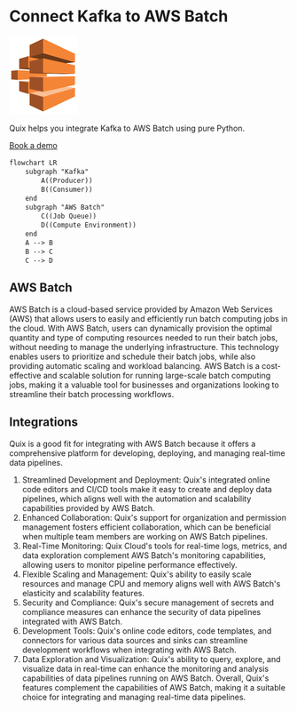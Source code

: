# Connect Kafka to AWS Batch

![](./images/logo_1.jpg)

Quix helps you integrate Kafka to AWS Batch using pure Python.

<div>
<a class="md-button md-button--primary" href="https://share.hsforms.com/1iW0TmZzKQMChk0lxd_tGiw4yjw2?__hstc=175542013.2303933fbd746c0ac86d9ccbe9bc9100.1728383268831.1729603416735.1729620918855.31&__hssc=175542013.1.1729620918855&__hsfp=2132701734" target="_blank" style="margin-right:.5rem;">Book a demo</a>
<br/>
</div>

```mermaid
flowchart LR
    subgraph "Kafka"
        A((Producer))
        B((Consumer))
    end
    subgraph "AWS Batch"
        C((Job Queue))
        D((Compute Environment))
    end
    A --> B
    B --> C
    C --> D
```

## AWS Batch

AWS Batch is a cloud-based service provided by Amazon Web Services (AWS) that allows users to easily and efficiently run batch computing jobs in the cloud. With AWS Batch, users can dynamically provision the optimal quantity and type of computing resources needed to run their batch jobs, without needing to manage the underlying infrastructure. This technology enables users to prioritize and schedule their batch jobs, while also providing automatic scaling and workload balancing. AWS Batch is a cost-effective and scalable solution for running large-scale batch computing jobs, making it a valuable tool for businesses and organizations looking to streamline their batch processing workflows.

## Integrations

Quix is a good fit for integrating with AWS Batch because it offers a comprehensive platform for developing, deploying, and managing real-time data pipelines. 
1. Streamlined Development and Deployment: Quix's integrated online code editors and CI/CD tools make it easy to create and deploy data pipelines, which aligns well with the automation and scalability capabilities provided by AWS Batch.
2. Enhanced Collaboration: Quix's support for organization and permission management fosters efficient collaboration, which can be beneficial when multiple team members are working on AWS Batch pipelines.
3. Real-Time Monitoring: Quix Cloud's tools for real-time logs, metrics, and data exploration complement AWS Batch's monitoring capabilities, allowing users to monitor pipeline performance effectively.
4. Flexible Scaling and Management: Quix's ability to easily scale resources and manage CPU and memory aligns well with AWS Batch's elasticity and scalability features.
5. Security and Compliance: Quix's secure management of secrets and compliance measures can enhance the security of data pipelines integrated with AWS Batch.
6. Development Tools: Quix's online code editors, code templates, and connectors for various data sources and sinks can streamline development workflows when integrating with AWS Batch.
7. Data Exploration and Visualization: Quix's ability to query, explore, and visualize data in real-time can enhance the monitoring and analysis capabilities of data pipelines running on AWS Batch.
Overall, Quix's features complement the capabilities of AWS Batch, making it a suitable choice for integrating and managing real-time data pipelines.

